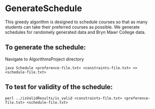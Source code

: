 # GenerateSchedule

This greedy algorithm is designed to schedule courses so that as many students can take their preferred courses as possible. 
We generate schedules for randomely generated data and Bryn Mawr College data. 

## To generate the schedule:

Navigate to AlgorithmsProject directory

```
java Schedule <preference-file.txt> <constraints-file.txt> >> <schedule-file.txt>
```

## To test for validity of the schedule:

```
perl ../isValidResults/is_valid <constraints-file.txt> <preference-file.txt> <schedule-file.txt>
```

